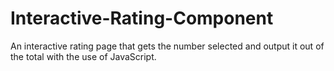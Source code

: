 # Interactive-Rating-Component
An interactive rating page that gets the number selected and output it out of the total with the use of JavaScript.
